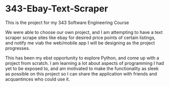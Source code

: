 # 343-Ebay-Text-Scraper
This is the project for my 343 Software Engineering Course

We were able to choose our own project, and I am attempting to have a text scraper scrape sites like ebay for desired price points of certain listings, and notify me viab the web/mobile app I will be designing as the project progresses.

This has been my ebst opportunity to explore Python, and come up with a project from scratch. I am learning a lot about aspects of programming I had yet to be exposed to, and am motivated to make the functionality as sleek as possible on this project so I can share the application with friends and acquantinces who could use it.

